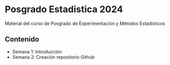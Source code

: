 # Posgrado Estadistica 2024
Material del curso de Posgrado de Experimentación y Métodos Estadísticos

## Contenido

+ Semana 1: Introducción
+ Semana 2: Creación repositorio Github
